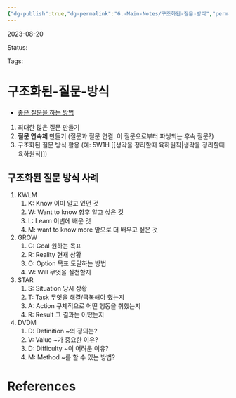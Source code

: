 ```yaml
---
{"dg-publish":true,"dg-permalink":"6.-Main-Notes/구조화된-질문-방식","permalink":"/6.-Main-Notes/구조화된-질문-방식/"}
---
```



2023-08-20

Status: 

Tags: 

# 구조화된-질문-방식
- [좋은 질문을 하는 방법](https://m.blog.naver.com/dowoong2/221808980240) 

1. 최대한 많은 질문 만들기
2. **질문 연속체** 만들기 (질문과 질문 연결. 이 질문으로부터 파생되는 후속 질문?)
3. 구조화된 질문 방식 활용 (예: 5W1H [[생각을 정리할때 육하원칙\|생각을 정리할때 육하원칙]])

## 구조화된 질문 방식 사례
1. KWLM
	1. K: Know 이미 알고 있던 것
	2. W: Want to know 향후 알고 싶은 것
	3. L: Learn 이번에 배운 것
	4. M: want to know more 앞으로 더 배우고 싶은 것
2. GROW
	1. G: Goal 원하는 목표
	2. R: Reality 현재 상황
	3. O: Option 목표 도달하는 방법
	4. W: Will 무엇을 실천할지
3. STAR
	1. S: Situation 당시 상황
	2. T: Task 무엇을 해결/극복해야 했는지
	3. A: Action 구체적으로 어떤 행동을 취했는지
	4. R: Result 그 결과는 어땠는지
4. DVDM
	1. D: Definition ~의 정의는?
	2. V: Value ~가 중요한 이유?
	3. D: Difficulty ~이 어려운 이유?
	4. M: Method ~를 할 수 있는 방법?

# References
